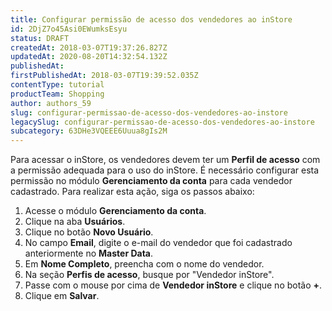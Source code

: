 ```yaml
---
title: Configurar permissão de acesso dos vendedores ao inStore
id: 2DjZ7o45Asi0EWumksEsyu
status: DRAFT
createdAt: 2018-03-07T19:37:26.827Z
updatedAt: 2020-08-20T14:32:54.132Z
publishedAt: 
firstPublishedAt: 2018-03-07T19:39:52.035Z
contentType: tutorial
productTeam: Shopping
author: authors_59
slug: configurar-permissao-de-acesso-dos-vendedores-ao-instore
legacySlug: configurar-permissao-de-acesso-dos-vendedores-ao-instore
subcategory: 63DHe3VQEEE6Uuua8gIs2M
---
```


Para acessar o inStore, os vendedores devem ter um __Perfil de acesso__ com a permissão adequada para o uso do inStore. É necessário configurar esta permissão no módulo __Gerenciamento da conta__ para cada vendedor cadastrado. Para realizar esta ação, siga os passos abaixo:

1. Acesse o módulo __Gerenciamento da conta__.
2. Clique na aba __Usuários__.
3. Clique no botão __Novo Usuário__.
4. No campo __Email__, digite o e-mail do vendedor que foi cadastrado anteriormente no __Master Data__.
5. Em __Nome Completo__, preencha com o nome do vendedor.
6. Na seção __Perfis de acesso__, busque por "Vendedor inStore".
7. Passe com o mouse por cima de __Vendedor inStore__ e clique no botão __+__.
8. Clique em __Salvar__.
